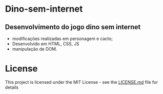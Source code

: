 # Dino-sem-internet
## Desenvolvimento do jogo dino sem internet 
- modificações realizadas em personagem e cacto;
- Desenvolvido em HTML, CSS, JS
- manipulação de DOM.

# License
This project is licensed under the MIT License - see the [LICENSE.md](LICENSE.md) file for details
